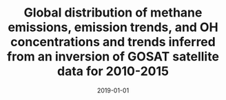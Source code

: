 ---
title: "Global distribution of methane emissions, emission trends, and OH concentrations and trends inferred from an inversion of GOSAT satellite data for 2010-2015"
collection: publications
permalink: /publication/2019-01-01-Maasakkers20197859
date: 2019-01-01
venue: 'Atmospheric Chemistry and Physics'
paperurl: 'https://doi.org/10.5194/acp-19-7859-2019'
citation: 'Maasakkers et al., <b>Global distribution of methane emissions, emission trends, and OH concentrations and trends inferred from an inversion of GOSAT satellite data for 2010-2015</b>, Atmospheric Chemistry and Physics, 2019, 10.5194/acp-19-7859-2019'
---